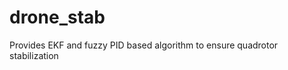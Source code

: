 drone_stab
==========

Provides EKF and fuzzy PID based algorithm to ensure quadrotor stabilization
